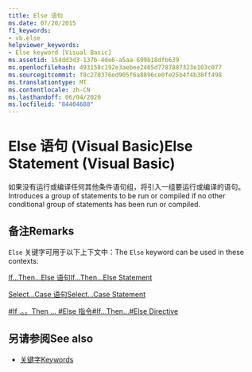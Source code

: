 ```yaml
---
title: Else 语句
ms.date: 07/20/2015
f1_keywords:
- vb.else
helpviewer_keywords:
- Else keyword [Visual Basic]
ms.assetid: 154dd3d3-137b-4de6-a5aa-699b18dfb639
ms.openlocfilehash: 493158c192e3aebee2465d7787887323e103c077
ms.sourcegitcommit: f8c270376ed905f6a8896ce0fe25b4f4b38ff498
ms.translationtype: MT
ms.contentlocale: zh-CN
ms.lasthandoff: 06/04/2020
ms.locfileid: "84404688"
---
```

# <a name="else-statement-visual-basic"></a><span data-ttu-id="eb244-102">Else 语句 (Visual Basic)</span><span class="sxs-lookup"><span data-stu-id="eb244-102">Else Statement (Visual Basic)</span></span>
<span data-ttu-id="eb244-103">如果没有运行或编译任何其他条件语句组，将引入一组要运行或编译的语句。</span><span class="sxs-lookup"><span data-stu-id="eb244-103">Introduces a group of statements to be run or compiled if no other conditional group of statements has been run or compiled.</span></span>  
  
## <a name="remarks"></a><span data-ttu-id="eb244-104">备注</span><span class="sxs-lookup"><span data-stu-id="eb244-104">Remarks</span></span>  
 <span data-ttu-id="eb244-105">`Else` 关键字可用于以下上下文中：</span><span class="sxs-lookup"><span data-stu-id="eb244-105">The `Else` keyword can be used in these contexts:</span></span>  
  
 [<span data-ttu-id="eb244-106">If...Then...Else 语句</span><span class="sxs-lookup"><span data-stu-id="eb244-106">If...Then...Else Statement</span></span>](if-then-else-statement.md)  
  
 [<span data-ttu-id="eb244-107">Select...Case 语句</span><span class="sxs-lookup"><span data-stu-id="eb244-107">Select...Case Statement</span></span>](select-case-statement.md)  
  
 [<span data-ttu-id="eb244-108">#If .。。Then ... #Else 指令</span><span class="sxs-lookup"><span data-stu-id="eb244-108">#If...Then...#Else Directive</span></span>](../directives/if-then-else-directives.md)  
  
## <a name="see-also"></a><span data-ttu-id="eb244-109">另请参阅</span><span class="sxs-lookup"><span data-stu-id="eb244-109">See also</span></span>

- [<span data-ttu-id="eb244-110">关键字</span><span class="sxs-lookup"><span data-stu-id="eb244-110">Keywords</span></span>](../keywords/index.md)
